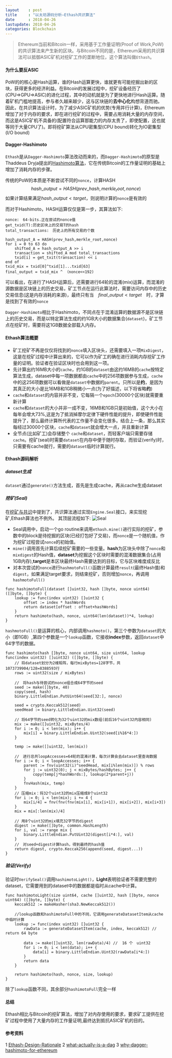 ```yaml
---
layout    : post
title     : "以太坊源码分析—Ethash共识算法"
date      : 2018-04-26
lastupdate: 2018-04-26
categories: Blockchain
---
```


> Ethereum当前和Bitcoin一样，采用基于工作量证明(Proof of Work,PoW)的共识算法来产生新的区块。与Bitcoin不同的是，Ethereum采用的共识算法可以抵御ASIC矿机对挖矿工作的垄断地位，这个算法叫做`Ethash`。

#### 为什么要反ASIC
PoW的的核心是Hash运算，谁的Hash运算更快，谁就更有可能挖掘出新的区块，获得更多的经济利益。在Bitcoin的发展过程中，挖矿设备经历了(CPU=>GPU=>ASIC)的进化过程，其中的动机就是为了更快地进行Hash运算。随着矿机门槛地提高，参与者久越来越少，这与区块链的**去中心化**构想背道而驰。
因此，在共识算法设计时，为了减少ASIC矿机的优势(专用并行计算)，Ethereum增加了对于内存的要求，即在进行挖矿的过程中，需要占用消耗大量的内存空间，而这是ASIC矿机不具备的(配置符合运算那能力的内存太贵了，即使配置，这也就等同于大量CPU了)。即将挖矿算法从CPU密集型(CPU bound)转化为IO密集型(I/O bound)


#### Dagger-Hashimoto
`Ethash`是从`Dagger-Hashimoto`算法改动而来的，而`Dagger-Hashimoto`的原型是Thaddeus Dryja提出的[Hashimoto算法](http://diyhpl.us/~bryan/papers2/bitcoin/meh/hashimoto.pdf)，它在传统Bitcoin的工作量证明的基础上增加了消耗内存的步骤。

传统的PoW的本质是不断尝试不同的`nonce`，计算HASH
$$hash\_output=HASH(prev\_hash,merkle_root,nonce)$$
如果计算结果满足$hash\_output<target$，则说明计算的`nonce`是有效的

而对于Hashimoto，HASH运算仅仅是第一步，其算法如下:
```
nonce:　64-bits.正在尝试的nonce值
get_txid(T):历史区块上的交易T的hash
total_transactions:　历史上的所有交易的个数
```
```
hash_output_A = HASH(prev_hash,merkle_root,nonce)
for i = 0 to 63 do 
    shifted_A = hash_output_A >> i
    transaction = shifted_A mod total_transactions
    txid[i] = get_txit(transaction) << i
end of
txid_mix = txid[0]^txid[1]...txid[63]
final_output = txid_mix ^ （nonce<<192)
```
可以看出，在进行了HASH运算后，还需要进行64轮的混淆(mix)运算，而混淆的源数据是区块链上的历史交易，矿工节点在运行此算法时，需要访问内存中的历史交易信息(这是内存消耗的来源)，最终只有当　$final\_output < target$　时，才算是找到了有效的`nonce`

`Dagger-Hashimoto`相比于Hashimoto，不同点在于混淆运算的数据源不是区块链上的历史交易，而是以特定算法生成的约1GB大小的数据集合(`dataset`)，矿工节点在挖矿时，需要将这1GB数据全部载入内存。

#### Ethash算法概要

 - 矿工挖矿不再是仅仅将找到的`nonce`填入区块头，还需要填入一项`MixDigest`，这是在挖矿过程中计算出来的，它可以作为矿工的确在进行消耗内存挖矿工作量的证明。验证者在验证区块时也会用到这一项。
 - 先计算出约16MB大小的`cache`，约1GB的`dataset`由这约16MB的`cache`按特定算法生成，dataset中每一项数据都由`cache`中的256项数据参与生成，`cache`中的这256项数据可以看做是`dataset`中数据的`parent`。只所以是**约**，是因为其真正的大小是比16MB和1GB稍微小一点(为了好描述，以下将省略**约**)
 - `cache`和`dataset`的内容并非不变，它每隔一个`epoch`(30000个区块)就需要重新计算
 - `cache`和`dataset`的大小并非一成不变，16MB和1GB只是初始值，这个大小在每年会增大73%,这是为了抵消掉摩尔定律下硬件性能的提升，即使硬件性能提升了，那么最终计算所代表的工作量不会变化很多。结合上一条，那么其实每经过30000个区块，`cache`和`dataset`就会增大一点，并且重新计算
 - 全节点(比如矿工)会存储整个 `cache`和`dataset`，而轻客户端只需要存储 `cache`。挖矿(seal)时需要`dataset`在内存中便于随时存取，而验证(verify)时，只需要有cache就行，需要的`dataset`临时计算就行。

#### Ethash源码解析

##### dataset生成
`dataset`通过`generate()`方法生成，首先是生成cache，再从cache生成dataset

##### 挖矿(Seal)
在[挖矿与共识](https://segmentfault.com/a/1190000016994757)中提到了，共识算法通过实现`Engine.Seal`接口，来实现挖矿,Ethash算法也不例外。
其顶层流程如下:
![Seal](https://img-blog.csdn.net/20180715000627522?watermark/2/text/aHR0cHM6Ly9ibG9nLmNzZG4ubmV0L2NoZW5tbzE4N0ozWDE=/font/5a6L5L2T/fontsize/400/fill/I0JBQkFCMA==/dissolve/70)

 - Seal调用中，启动一个go routine来调用`ethash.mine()`进行实际的挖矿，参数中的block是待挖掘的区块(已经打包好了交易)，而`nonce`是一个随机值，作为挖矿过程尝试`nonce`的初始值。
 - `mine()`调用首先计算后续挖矿需要的一些变量。**hash**为区块头中除了`nonce`和`mixdigest`的Hash值，**dataset**为挖掘这个区块时需要的混淆数据集合(占用1GB内存),**target**是本区块最终Hash需要达到的目标，它与区块难度成反比
 - 对本次尝试的`nonce`进行`hashmotoFull()`函数计算最终`result`(最终Hash值)和`digest`，如果满足target要求，则结束挖矿，否则增加`nonce`，再调用`hashmotoFull()`

```
func hashimotoFull(dataset []uint32, hash []byte, nonce uint64) ([]byte, []byte) {
	lookup := func(index uint32) []uint32 {
		offset := index * hashWords
		return dataset[offset : offset+hashWords]
	}
	return hashimoto(hash, nonce, uint64(len(dataset))*4, lookup)
}
```
`hashmotoFull()`是运算的核心，内部调用`hashmoto()`，第三个参数为`dataset`的大小（即1GB）,第四个参数是一个`lookup`函数，它接收**index**参数，返回`dataset`中64字节的数据。

```
func hashimoto(hash []byte, nonce uint64, size uint64, lookup func(index uint32) []uint32) ([]byte, []byte) {
	// 将dataset划分为2维矩阵，每行mixBytes=128字节，共1073739904/128=8388593行
	rows := uint32(size / mixBytes)
	
	//　将hash与待尝试的nonce组合成64字节的seed
	seed := make([]byte, 40)
	copy(seed, hash)
	binary.LittleEndian.PutUint64(seed[32:], nonce)

	seed = crypto.Keccak512(seed)
	seedHead := binary.LittleEndian.Uint32(seed)

	// 将64字节的seed转化为32个uint32的mix数组(前后16个uint32内容相同)
	mix := make([]uint32, mixBytes/4)
	for i := 0; i < len(mix); i++ {
		mix[i] = binary.LittleEndian.Uint32(seed[i%16*4:])
	}

	temp := make([]uint32, len(mix))

	//　进行总共loopAccesses=64轮的混淆计算，每次计算会去dataset里查询数据
	for i := 0; i < loopAccesses; i++ {
		parent := fnv(uint32(i)^seedHead, mix[i%len(mix)]) % rows
		for j := uint32(0); j < mixBytes/hashBytes; j++ {
			copy(temp[j*hashWords:], lookup(2*parent+j))
		}
		fnvHash(mix, temp)
	}
	// 压缩mix：将32个uint32的mix压缩成8个uint32
	for i := 0; i < len(mix); i += 4 {
		mix[i/4] = fnv(fnv(fnv(mix[i], mix[i+1]), mix[i+2]), mix[i+3])
	}
	mix = mix[:len(mix)/4]

	// 用8个uint32的mix填充32字节的digest
	digest := make([]byte, common.HashLength)
	for i, val := range mix {
		binary.LittleEndian.PutUint32(digest[i*4:], val)
	}
	//　对seed+digest计算hash，得到最终的hash值
	return digest, crypto.Keccak256(append(seed, digest...))
}
```
##### 验证(Verify)
验证时`VerifySeal()`调用`hashimotoLight()`，**Light**表明验证者不需要完整的dataset，它需要用到的dataset中的数据都是临时从cache中计算。
```
func hashimotoLight(size uint64, cache []uint32, hash []byte, nonce uint64) ([]byte, []byte) {
	keccak512 := makeHasher(sha3.NewKeccak512())

    //lookup函数和hashimotoFull中的不同，它调用generateDatasetItem从cache中临时计算
	lookup := func(index uint32) []uint32 {
		rawData := generateDatasetItem(cache, index, keccak512) //  return 64 byte

		data := make([]uint32, len(rawData)/4) //  16 个　uint32
		for i := 0; i < len(data); i++ {
			data[i] = binary.LittleEndian.Uint32(rawData[i*4:])
		}
		return data
	}

	return hashimoto(hash, nonce, size, lookup)
}
```
除了`lookup`函数不同，其余部分`hashimotoFull`完全一样


#### 总结
Ethash相比与Bitcoin的挖矿算法，增加了对内存使用的要求，要求矿工提供在挖矿过程中使用了大量内存的工作量证明,最终达到抵抗ASIC矿机的目的。

#### 参考资料
1 [Ethash-Design-Rationale](https://github.com/ethereum/wiki/wiki/Ethash-Design-Rationale)
2 [what-actually-is-a-dag](https://ethereum.stackexchange.com/questions/1993/what-actually-is-a-dag)
3 [why-dagger-hashimoto-for-ethereum](https://medium.com/verifyas/why-dagger-hashimoto-for-ethereum-773f0792a689)
